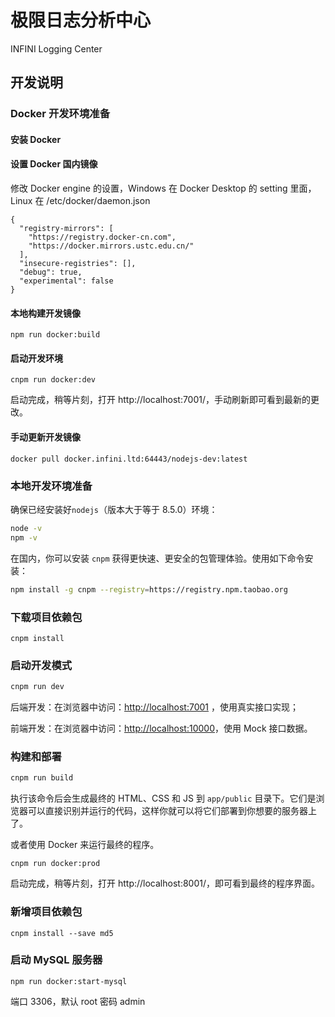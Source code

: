 # 极限日志分析中心

INFINI Logging Center


## 开发说明


### Docker 开发环境准备

#### 安装 Docker

#### 设置 Docker 国内镜像

修改 Docker engine 的设置，Windows 在 Docker Desktop 的 setting 里面，Linux 在 /etc/docker/daemon.json

```
{
  "registry-mirrors": [
    "https://registry.docker-cn.com",
    "https://docker.mirrors.ustc.edu.cn/"
  ],
  "insecure-registries": [],
  "debug": true,
  "experimental": false
}
```

#### 本地构建开发镜像

```
npm run docker:build
```

#### 启动开发环境

```
cnpm run docker:dev
```

启动完成，稍等片刻，打开 http://localhost:7001/，手动刷新即可看到最新的更改。

#### 手动更新开发镜像

```
docker pull docker.infini.ltd:64443/nodejs-dev:latest
```

### 本地开发环境准备

确保已经安装好`nodejs`（版本大于等于 8.5.0）环境：
```sh
node -v
npm -v
```

在国内，你可以安装 `cnpm` 获得更快速、更安全的包管理体验。使用如下命令安装：
```sh
npm install -g cnpm --registry=https://registry.npm.taobao.org
```

### 下载项目依赖包
```
cnpm install
```

### 启动开发模式

```sh
cnpm run dev
```

后端开发：在浏览器中访问：[http://localhost:7001](http://localhost:7001) ，使用真实接口实现；

前端开发：在浏览器中访问：[http://localhost:10000](http://localhost:10000)，使用 Mock 接口数据。 


### 构建和部署

```sh
cnpm run build
```

执行该命令后会生成最终的 HTML、CSS 和 JS 到 `app/public` 目录下。它们是浏览器可以直接识别并运行的代码，这样你就可以将它们部署到你想要的服务器上了。

或者使用 Docker 来运行最终的程序。
```
cnpm run docker:prod
```
启动完成，稍等片刻，打开 http://localhost:8001/，即可看到最终的程序界面。

### 新增项目依赖包
```
cnpm install --save md5
```

### 启动 MySQL 服务器
```
npm run docker:start-mysql
```
端口 3306，默认 root 密码 admin